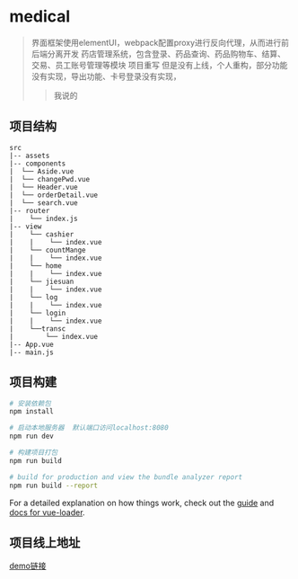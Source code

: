 # medical

> 界面框架使用elementUI，webpack配置proxy进行反向代理，从而进行前后端分离开发
>药店管理系统，包含登录、药品查询、药品购物车、结算、交易、员工账号管理等模块
> 项目重写 但是没有上线，个人重构，部分功能没有实现，导出功能、卡号登录没有实现，
>    >我说的


## 项目结构
```
src
|-- assets
|-- components
|  └── Aside.vue
|  └── changePwd.vue
|  └── Header.vue
|  └── orderDetail.vue
|  └── search.vue
|-- router
|    └── index.js
|-- view
|    └── cashier
|    |    └── index.vue
|    └── countMange
|    |    └── index.vue
|    └── home
|    |    └── index.vue
|    └── jiesuan
|    |    └── index.vue
|    └── log
|    |    └── index.vue
|    └── login
|    |    └── index.vue
|    └──transc
|        └── index.vue
|-- App.vue
|-- main.js

```

## 项目构建

``` bash
# 安装依赖包
npm install

# 启动本地服务器  默认端口访问localhost:8080
npm run dev

# 构建项目打包
npm run build

# build for production and view the bundle analyzer report
npm run build --report
```

For a detailed explanation on how things work, check out the [guide](http://vuejs-templates.github.io/webpack/) and [docs for vue-loader](http://vuejs.github.io/vue-loader).
## 项目线上地址
[demo链接](http://medical.jibahui.com/#/login)